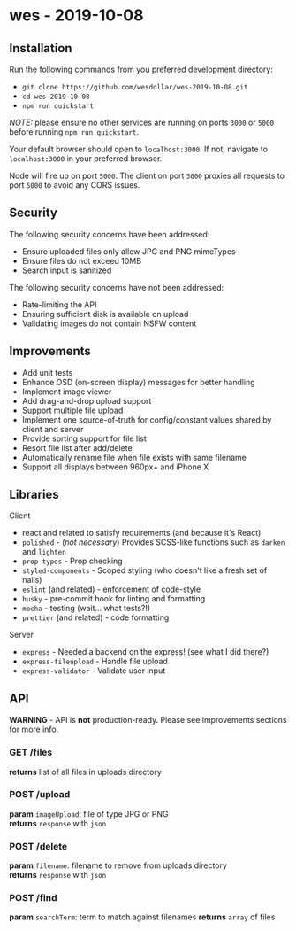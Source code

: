 # wes - 2019-10-08

## Installation
Run the following commands from you preferred development directory:
* `git clone https://github.com/wesdollar/wes-2019-10-08.git`
* `cd wes-2019-10-08`
* `npm run quickstart`

*NOTE:* please ensure no other services are running on ports `3000` or `5000` before running `npm run quickstart`.

Your default browser should open to `localhost:3000`. If not, navigate to `localhost:3000` in your preferred browser. 

Node will fire up on port `5000`. The client on port `3000` proxies all requests to port `5000` to avoid any CORS issues.

## Security
The following security concerns have been addressed:
* Ensure uploaded files only allow JPG and PNG mimeTypes
* Ensure files do not exceed 10MB
* Search input is sanitized

The following security concerns have not been addressed:
* Rate-limiting the API
* Ensuring sufficient disk is available on upload
* Validating images do not contain NSFW content

## Improvements
* Add unit tests
* Enhance OSD (on-screen display) messages for better handling
* Implement image viewer
* Add drag-and-drop upload support
* Support multiple file upload
* Implement one source-of-truth for config/constant values shared by client and server
* Provide sorting support for file list
* Resort file list after add/delete
* Automatically rename file when file exists with same filename
* Support all displays between 960px+ and iPhone X

## Libraries
Client
* react and related to satisfy requirements (and because it's React)
* `polished` - (*not necessary*) Provides SCSS-like functions such as `darken` and `lighten`
* `prop-types` - Prop checking
* `styled-components` - Scoped styling (who doesn't like a fresh set of nails)
* `eslint` (and related) - enforcement of code-style
* `husky` - pre-commit hook for linting and formatting
* `mocha` - testing (wait... what tests?!)
* `prettier` (and related) - code formatting

Server
* `express` - Needed a backend on the express! (see what I did there?)
* `express-fileupload` - Handle file upload
* `express-validator` - Validate user input

## API
**WARNING** - API is **not** production-ready. Please see improvements sections for more info.

### GET /files
**returns** list of all files in uploads directory

### POST /upload
**param** `imageUpload`: file of type JPG or PNG <br />
**returns** `response` with `json`

### POST /delete
**param** `filename`: filename to remove from uploads directory <br />
**returns** `response` with `json`

### POST /find
**param** `searchTerm`: term to match against filenames
**returns** `array` of files